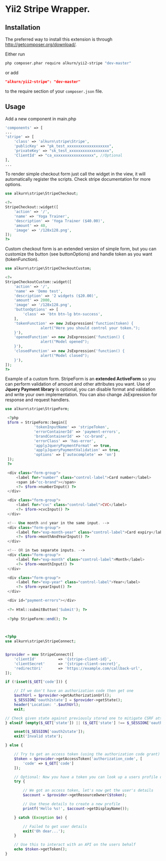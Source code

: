 Yii2 Stripe Wrapper.
==========
Installation
--------------------------

The preferred way to install this extension is through http://getcomposer.org/download/.

Either run

```sh
php composer.phar require alkurn/yii2-stripe "dev-master"
```

or add

```json
"alkurn/yii2-stripe": "dev-master"
```

to the require section of your `composer.json` file.


Usage
--------------------------
Add a new component in main.php
```php
'components' => [
...
'stripe' => [
    'class' => 'alkurn\stripe\Stripe',
    'publicKey' => "pk_test_xxxxxxxxxxxxxxxxxxx",
    'privateKey' => "sk_test_xxxxxxxxxxxxxxxxxx",
    'ClientId' => "ca_xxxxxxxxxxxxxxxxxx", //Optional
],
...

```

To render simple checkout form just call the widget in the view, it will automatically register the scripts.
Check stripe documentation for more options.
```php
use alkurn\stripe\StripeCheckout;

<?= 
StripeCheckout::widget([
    'action' => '/',
    'name' => 'Yoga Trainer',
    'description' => 'Yoga Trainer ($40.00)',
    'amount' => 40,
    'image' => '/128x128.png',
]);
?>
```

Custom checkout form is an extended version of simple form, but you can customize the button (see buttonOptions) and handle token as you want (tokenFunction).
```php
use alkurn\stripe\StripeCheckoutCustom;

<?= 
StripeCheckoutCustom::widget([
    'action' => '/',
    'name' => 'Demo test',
    'description' => '2 widgets ($20.00)',
    'amount' => 2000,
    'image' => '/128x128.png',
    'buttonOptions' => [
        'class' => 'btn btn-lg btn-success',
    ],
    'tokenFunction' => new JsExpression('function(token) { 
                alert("Here you should control your token."); 
    }'),
    'openedFunction' => new JsExpression('function() { 
                alert("Model opened"); 
    }'),
    'closedFunction' => new JsExpression('function() { 
                alert("Model closed"); 
    }'),
]);
?>
```
Example of a custom form. StripeForm is an <b>extended ActiveForm</b> so you can perform validation of amount and other attributes you want. 
Use of <b>Jquery Payment library</b> is optional, you can disable format and validation and write your own implementation.
You can also change JsExpression for response and request handlers.

```php
use alkurn\stripe\StripeForm;

 <?php
 $form = StripeForm::begin([
             'tokenInputName' => 'stripeToken',
             'errorContainerId' => 'payment-errors',
             'brandContainerId' => 'cc-brand',
             'errorClass' => 'has-error',
             'applyJqueryPaymentFormat' => true,
             'applyJqueryPaymentValidation' => true,
             'options' => ['autocomplete' => 'on']
 ]);
 ?>

 <div class="form-group">
     <label for="number" class="control-label">Card number</label>
     <span id="cc-brand"></span>
     <?= $form->numberInput() ?>
 </div>

 <div class="form-group">
     <label for="cvc" class="control-label">CVC</label>
     <?= $form->cvcInput() ?>
 </div>

 <!-- Use month and year in the same input. -->
 <div class="form-group">
     <label for="exp-month-year" class="control-label">Card expiry</label>
     <?= $form->monthAndYearInput() ?>
 </div>

 <!-- OR in two separate inputs. -->
 <div class="form-group">
     <label for="exp-month" class="control-label">Month</label>
     <?= $form->monthInput() ?>
 </div>

 <div class="form-group">
     <label for="exp-year" class="control-label">Year</label>
     <?= $form->yearInput() ?>
 </div>

 <div id="payment-errors"></div>
 
 <?= Html::submitButton('Submit'); ?>
 
 <?php StripeForm::end(); ?>
 
 ```
 
 ```php
 
 <?php
 use alkurn\stripe\StripeConnect;
 
 
 $provider = new StripeConnect([
     'clientId'          => '{stripe-client-id}',
     'clientSecret'      => '{stripe-client-secret}',
     'redirectUri'       => 'https://example.com/callback-url',
 ]);
 
 if (!isset($_GET['code'])) {
 
     // If we don't have an authorization code then get one
     $authUrl = $provider->getAuthorizationUrl();
     $_SESSION['oauth2state'] = $provider->getState();
     header('Location: '.$authUrl);
     exit;
 
 // Check given state against previously stored one to mitigate CSRF attack
 } elseif (empty($_GET['state']) || ($_GET['state'] !== $_SESSION['oauth2state'])) {
 
     unset($_SESSION['oauth2state']);
     exit('Invalid state');
 
 } else {
 
     // Try to get an access token (using the authorization code grant)
     $token = $provider->getAccessToken('authorization_code', [
         'code' => $_GET['code']
     ]);
 
     // Optional: Now you have a token you can look up a users profile data
     try {
 
         // We got an access token, let's now get the user's details
         $account = $provider->getResourceOwner($token);
 
         // Use these details to create a new profile
         printf('Hello %s!', $account->getDisplayName());
 
     } catch (Exception $e) {
 
         // Failed to get user details
         exit('Oh dear...');
     }
 
     // Use this to interact with an API on the users behalf
     echo $token->getToken();
 }
 
```

